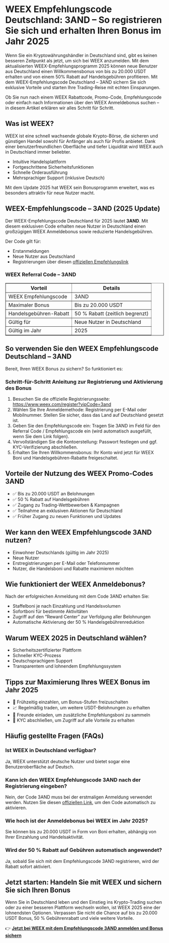 <h1>WEEX Empfehlungscode Deutschland: 3AND – So registrieren Sie sich und erhalten Ihren Bonus im Jahr 2025</h1>
<p>Wenn Sie ein Kryptowährungshändler in Deutschland sind, gibt es keinen besseren Zeitpunkt als jetzt, um sich bei WEEX anzumelden. Mit dem aktualisierten WEEX-Empfehlungsprogramm 2025 können neue Benutzer aus Deutschland einen Willkommensbonus von bis zu 20.000 USDT erhalten und von einem 50% Rabatt auf Handelsgebühren profitieren. Mit dem WEEX-Empfehlungscode Deutschland – 3AND sichern Sie sich exklusive Vorteile und starten Ihre Trading-Reise mit echten Einsparungen.</p>
<p>Ob Sie nun nach einem WEEX Rabattcode, Promo-Code, Empfehlungscode oder einfach nach Informationen über den WEEX Anmeldebonus suchen – in diesem Artikel erklären wir alles Schritt für Schritt.</p>

<h2>Was ist WEEX?</h2>
<p>WEEX ist eine schnell wachsende globale Krypto-Börse, die sicheren und günstigen Handel sowohl für Anfänger als auch für Profis anbietet. Dank einer benutzerfreundlichen Oberfläche und tiefer Liquidität wird WEEX auch in Deutschland immer beliebter.</p>
<ul>
<li>Intuitive Handelsplattform</li>
<li>Fortgeschrittene Sicherheitsfunktionen</li>
<li>Schnelle Orderausführung</li>
<li>Mehrsprachiger Support (inklusive Deutsch)</li>
</ul>
<p>Mit dem Update 2025 hat WEEX sein Bonusprogramm erweitert, was es besonders attraktiv für neue Nutzer macht.</p>

<h2>WEEX-Empfehlungscode – 3AND (2025 Update)</h2>
<p>Der WEEX-Empfehlungscode Deutschland für 2025 lautet <strong>3AND</strong>. Mit diesem exklusiven Code erhalten neue Nutzer in Deutschland einen großzügigen WEEX Anmeldebonus sowie reduzierte Handelsgebühren.</p>
<p>Der Code gilt für:</p>
<ul>
<li>Erstanmeldungen</li>
<li>Neue Nutzer aus Deutschland</li>
<li>Registrierungen über diesen <a href="https://www.weex.com/register?vipCode=3and" target="_blank">offiziellen Empfehlungslink</a></li>
</ul>

<h3>WEEX Referral Code – 3AND</h3>
<table border="1">
<tr><th>Vorteil</th><th>Details</th></tr>
<tr><td>WEEX Empfehlungscode</td><td>3AND</td></tr>
<tr><td>Maximaler Bonus</td><td>Bis zu 20.000 USDT</td></tr>
<tr><td>Handelsgebühren-Rabatt</td><td>50 % Rabatt (zeitlich begrenzt)</td></tr>
<tr><td>Gültig für</td><td>Neue Nutzer in Deutschland</td></tr>
<tr><td>Gültig im Jahr</td><td>2025</td></tr>
</table>

<h2>So verwenden Sie den WEEX Empfehlungscode Deutschland – 3AND</h2>
<p>Bereit, Ihren WEEX Bonus zu sichern? So funktioniert es:</p>

<h3>Schritt-für-Schritt Anleitung zur Registrierung und Aktivierung des Bonus</h3>
<ol>
<li>Besuchen Sie die offizielle Registrierungsseite: <a href="https://www.weex.com/register?vipCode=3and" target="_blank">https://www.weex.com/register?vipCode=3and</a></li>
<li>Wählen Sie Ihre Anmeldemethode: Registrierung per E-Mail oder Mobilnummer. Stellen Sie sicher, dass das Land auf Deutschland gesetzt ist.</li>
<li>Geben Sie den Empfehlungscode ein: Tragen Sie 3AND im Feld für den Referral Code / Empfehlungscode ein (wird automatisch ausgefüllt, wenn Sie dem Link folgen).</li>
<li>Vervollständigen Sie die Kontoerstellung: Passwort festlegen und ggf. KYC-Verifizierung abschließen.</li>
<li>Erhalten Sie Ihren Willkommensbonus: Ihr Konto wird jetzt für WEEX Boni und Handelsgebühren-Rabatte freigeschaltet.</li>
</ol>

<h2>Vorteile der Nutzung des WEEX Promo-Codes 3AND</h2>
<ul>
<li>✅ Bis zu 20.000 USDT an Belohnungen</li>
<li>✅ 50 % Rabatt auf Handelsgebühren</li>
<li>✅ Zugang zu Trading-Wettbewerben & Kampagnen</li>
<li>✅ Teilnahme an exklusiven Aktionen für Deutschland</li>
<li>✅ Früher Zugang zu neuen Funktionen und Updates</li>
</ul>

<h2>Wer kann den WEEX Empfehlungscode 3AND nutzen?</h2>
<ul>
<li>Einwohner Deutschlands (gültig im Jahr 2025)</li>
<li>Neue Nutzer</li>
<li>Erstregistrierungen per E-Mail oder Telefonnummer</li>
<li>Nutzer, die Handelsboni und Rabatte maximieren möchten</li>
</ul>

<h2>Wie funktioniert der WEEX Anmeldebonus?</h2>
<p>Nach der erfolgreichen Anmeldung mit dem Code 3AND erhalten Sie:</p>
<ul>
<li>Staffelboni je nach Einzahlung und Handelsvolumen</li>
<li>Sofortboni für bestimmte Aktivitäten</li>
<li>Zugriff auf den “Reward Center” zur Verfolgung aller Belohnungen</li>
<li>Automatische Aktivierung der 50 % Handelsgebührenreduktion</li>
</ul>

<h2>Warum WEEX 2025 in Deutschland wählen?</h2>
<ul>
<li>Sicherheitszertifizierter Plattform</li>
<li>Schneller KYC-Prozess</li>
<li>Deutschsprachigem Support</li>
<li>Transparentem und lohnendem Empfehlungssystem</li>
</ul>

<h2>Tipps zur Maximierung Ihres WEEX Bonus im Jahr 2025</h2>
<ul>
<li>💸 Frühzeitig einzahlen, um Bonus-Stufen freizuschalten</li>
<li>📈 Regelmäßig traden, um weitere USDT-Belohnungen zu erhalten</li>
<li>📢 Freunde einladen, um zusätzliche Empfehlungsboni zu sammeln</li>
<li>🔐 KYC abschließen, um Zugriff auf alle Vorteile zu erhalten</li>
</ul>

<h2>Häufig gestellte Fragen (FAQs)</h2>
<h3>Ist WEEX in Deutschland verfügbar?</h3>
<p>Ja, WEEX unterstützt deutsche Nutzer und bietet sogar eine Benutzeroberfläche auf Deutsch.</p>

<h3>Kann ich den WEEX Empfehlungscode 3AND nach der Registrierung eingeben?</h3>
<p>Nein, der Code 3AND muss bei der erstmaligen Anmeldung verwendet werden. Nutzen Sie diesen <a href="https://www.weex.com/register?vipCode=3and" target="_blank">offiziellen Link</a>, um den Code automatisch zu aktivieren.</p>

<h3>Wie hoch ist der Anmeldebonus bei WEEX im Jahr 2025?</h3>
<p>Sie können bis zu 20.000 USDT in Form von Boni erhalten, abhängig von Ihrer Einzahlung und Handelsaktivität.</p>

<h3>Wird der 50 % Rabatt auf Gebühren automatisch angewendet?</h3>
<p>Ja, sobald Sie sich mit dem Empfehlungscode 3AND registrieren, wird der Rabatt sofort aktiviert.</p>

<h2>Jetzt starten: Handeln Sie mit WEEX und sichern Sie sich Ihren Bonus</h2>
<p>Wenn Sie in Deutschland leben und den Einstieg ins Krypto-Trading suchen oder zu einer besseren Plattform wechseln wollen, ist WEEX 2025 eine der lohnendsten Optionen. Verpassen Sie nicht die Chance auf bis zu 20.000 USDT Bonus, 50 % Gebührenrabatt und viele weitere Vorteile.</p>
<p>👉 <a href="https://www.weex.com/register?vipCode=3and" target="_blank"><strong>Jetzt bei WEEX mit dem Empfehlungscode 3AND anmelden und Bonus sichern</strong></a></p>

</body>
</html>
